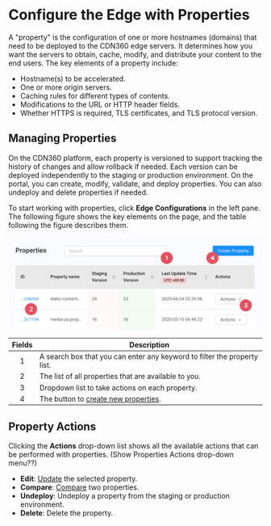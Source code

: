 # Configure the Edge with Properties

A "property" is the configuration of one or more hostnames (domains) that need to be deployed to the CDN360 edge servers. It determines how you want the servers to obtain, cache, modify, and distribute your content to the end users. The key elements of a property include:
- Hostname(s) to be accelerated.
- One or more origin servers.
- Caching rules for different types of contents.
- Modifications to the URL or HTTP header fields.
- Whether HTTPS is required, TLS certificates, and TLS protocol version.

## Managing Properties

On the CDN360 platform, each property is versioned to support tracking the history of changes and allow rollback if needed. Each version can be deployed independently to the staging or production environment. On the portal, you can create, modify, validate, and deploy properties. You can also undeploy and delete properties if needed.

To start working with properties, click **Edge Configurations** in the left pane. The following figure shows the key elements on the page, and the table following the figure describes them.

<p align=center><img src="/docs/resources/images/Properties Page.png" alt="properties page" width="900"></p>


| **Fields**   | **Description**                                                                           |
| :----------: | ----------------------------------------------------------------------------------------- |
| 1            | A search box that you can enter any keyword to filter the property list.                  |
| 2            | The list of all properties that are available to you.                                     |
| 3            | Dropdown list to take actions on each property.                                           |
| 4            | The button to [create new properties](</docs/portal/edge-configurations/creating-property.md>).    |

## Property Actions
Clicking the **Actions** drop-down list shows all the available actions that can be performed with properties.
(Show Properties Actions drop-down menu??)
- **Edit**: [Update](</docs/portal/edge-configurations/editing-properties.md>) the selected property.
- **Compare**: [Compare](</docs/portal/edge-configurations/comparing-properties.md>) two properties.
- **Undeploy**: Undeploy a property from the staging or production environment.
- **Delete**: Delete the property.

